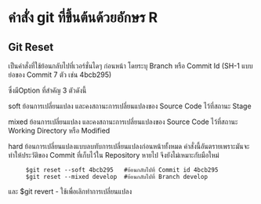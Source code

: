 # คำสั่ง git ที่ขึ้นต้นด้วยอักษร R
## Git Reset

เป็นคำสั่งที่ใช้ย้อนกลับไปที่เวอร์ชั่นไดๆ ก่อนหน้า โดยระบุ Branch หรือ Commit Id (SH-1 แบบย่อของ Commit 7 ตัว เช่น 4bcb295) 


ซึ่งมีOption ที่สำคัญ 3 ตัวดังนี้

soft ย้อนการเปลี่ยนแปลง และคงสถานะการเปลี่ยนแปลงของ Source Code ไว้ที่สถานะ Stage

mixed ย้อนการเปลี่ยนแปลง และคงสถานะการเปลี่ยนแปลงของ Source Code ไว้ที่สถานะ Working Directory หรือ Modified

hard ย้อนการเปลี่ยนแปลงแบบลบทับการเปลี่ยนแปลงก่อนหน้าทั้งหมด คำสั่งนี้อันตรายเพราะมันจะทำให้ประวัติของ Commit ที่เก็บไว้ใน Repository หายไป จึงยังไม่เหมาะกับมือใหม่

         $git reset --soft 4bcb295   #ย้อนกลับไปที่ Commit id 4bcb295
         $git reset --mixed develop  #ย้อนกลับไปที่ Branch develop

และ
          $git revert - ใช้เพื่อเลิกทำการเปลี่ยนแปลง
